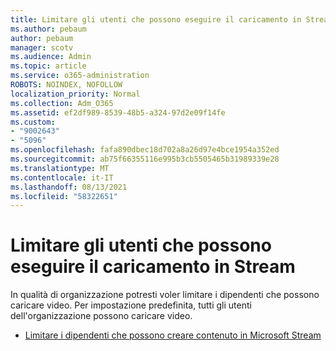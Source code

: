 ```yaml
---
title: Limitare gli utenti che possono eseguire il caricamento in Stream
ms.author: pebaum
author: pebaum
manager: scotv
ms.audience: Admin
ms.topic: article
ms.service: o365-administration
ROBOTS: NOINDEX, NOFOLLOW
localization_priority: Normal
ms.collection: Adm_O365
ms.assetid: ef2df989-8539-48b5-a324-97d2e09f14fe
ms.custom:
- "9002643"
- "5096"
ms.openlocfilehash: fafa890dbec18d702a8a26d97e4bce1954a352ed
ms.sourcegitcommit: ab75f66355116e995b3cb5505465b31989339e28
ms.translationtype: MT
ms.contentlocale: it-IT
ms.lasthandoff: 08/13/2021
ms.locfileid: "58322651"
---
```

# <a name="restrict-users-who-can-upload-to-stream"></a>Limitare gli utenti che possono eseguire il caricamento in Stream

In qualità di organizzazione potresti voler limitare i dipendenti che possono caricare video. Per impostazione predefinita, tutti gli utenti dell'organizzazione possono caricare video.

- [Limitare i dipendenti che possono creare contenuto in Microsoft Stream](https://docs.microsoft.com/stream/restrict-uploaders)

